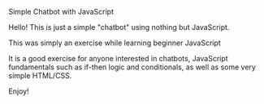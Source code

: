 Simple Chatbot with JavaScript

Hello! This is just a simple "chatbot" using nothing but JavaScript.

This was simply an exercise while learning beginner JavaScript

It is a good exercise for anyone interested in chatbots, JavaScript fundamentals such as if-then logic and conditionals, as well as some very simple HTML/CSS.

Enjoy!
